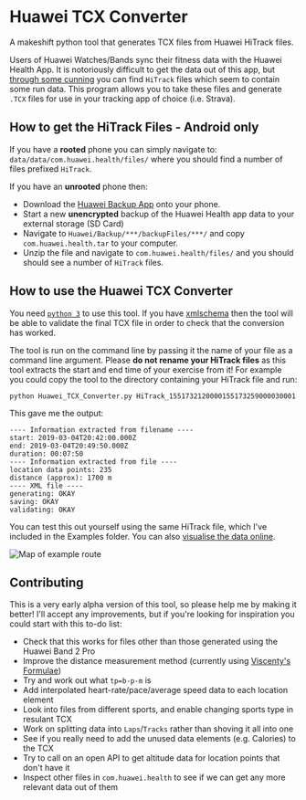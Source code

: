 # Huawei TCX Converter
A makeshift python tool that generates TCX files from Huawei HiTrack files.

Users of Huawei Watches/Bands sync their fitness data with the Huawei Health App. It is notoriously difficult to get the data out of this app, but [through some cunning](https://forum.xda-developers.com/smartwatch/huawei-watch/huawei-watch-gt-export-data-health-t3874330) you can find `HiTrack` files which seem to contain some run data. This program allows you to take these files and generate `.TCX` files for use in your tracking app of choice (i.e. Strava).

## How to get the HiTrack Files - Android only

If you have a **rooted** phone you can simply navigate to: `data/data/com.huawei.health/files/` where you should find a number of files prefixed `HiTrack`.

If you have an **unrooted** phone then:
- Download the [Huawei Backup App](https://play.google.com/store/apps/details?id=com.huawei.KoBackup&hl=en_GB) onto your phone.
- Start a new **unencrypted** backup of the Huawei Health app data to your external storage (SD Card)
- Navigate to `Huawei/Backup/***/backupFiles/***/` and copy `com.huawei.health.tar` to your computer.
- Unzip the file and navigate to `com.huawei.health/files/` and you should should see a number of `HiTrack` files.

## How to use the Huawei TCX Converter
You need [`python 3`](https://www.python.org/downloads/) to use this tool. If you have [xmlschema](https://pypi.org/project/xmlschema/) then the tool will be able to validate the final TCX file in order to check that the conversion has worked.

The tool is run on the command line by passing it the name of your file as a command line argument. Please **do not rename your HiTrack files** as this tool extracts the start and end time of your exercise from it! For example you could copy the tool to the directory containing your HiTrack file and run:

    python Huawei_TCX_Converter.py HiTrack_1551732120000155173259000030001

This gave me the output:

    ---- Information extracted from filename ----
    start: 2019-03-04T20:42:00.000Z
    end: 2019-03-04T20:49:50.000Z
    duration: 00:07:50
    ---- Information extracted from file ----
    location data points: 235
    distance (approx): 1700 m
    ---- XML file ----
    generating: OKAY
    saving: OKAY
    validating: OKAY

You can test this out yourself using the same HiTrack file, which I've included in the Examples folder. You can also [visualise the data online](https://www.mygpsfiles.com/app/#3gcQ1H3M).

![Map of example route](https://raw.githubusercontent.com/aricooperdavis/Huawei-TCX-Converter/master/Examples/Route.PNG) 

## Contributing
This is a very early alpha version of this tool, so please help me by making it better! I'll accept any improvements, but if you're looking for inspiration you could start with this to-do list:
* Check that this works for files other than those generated using the Huawei Band 2 Pro
* Improve the distance measurement method (currently using [Viscenty's Formulae](https://en.wikipedia.org/wiki/Vincenty%27s_formulae))
* Try and work out what `tp=b-p-m` is
* Add interpolated heart-rate/pace/average speed data to each location element
* Look into files from different sports, and enable changing sports type in resulant TCX
* Work on splitting data into `Laps`/`Tracks` rather than shoving it all into one
* See if you really need to add the unused data elements (e.g. Calories) to the TCX
* Try to call on an open API to get altitude data for location points that don't have it
* Inspect other files in `com.huawei.health` to see if we can get any more relevant data out of them
